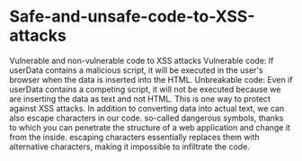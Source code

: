 # Safe-and-unsafe-code-to-XSS-attacks
Vulnerable and non-vulnerable code to XSS attacks
Vulnerable code: 
  If userData contains a malicious script, it will be executed in the user's browser when the data is inserted into the HTML.
Unbreakable code:
  Even if userData contains a competing script, it will not be executed because we are inserting the data as text and not HTML. This is one way to protect against XSS attacks.
In addition to converting data into actual text, we can also escape characters in our code. so-called dangerous symbols, thanks to which you can penetrate the structure of a web application and change it from the inside. escaping characters essentially replaces them with alternative characters, making it impossible to infiltrate the code.
